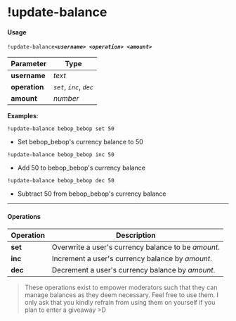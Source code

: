 # !update-balance
#### Usage
`!update-balance`__*`<username>`*__` `__*`<operation>`*__` `__*`<amount>`*__

|Parameter|Type|
|---|---|
|__username__|_text_|
|__operation__|_`set`_, _`inc`_, _`dec`_|
|__amount__|_number_|

__Examples__:

`!update-balance bebop_bebop set 50`
- Set bebop_bebop's currency balance to 50

`!update-balance bebop_bebop inc 50`
-  Add 50 to bebop_bebop's currency balance

`!update-balance bebop_bebop dec 50`
- Subtract 50 from bebop_bebop's currency balance

___

#### Operations
|Operation|Description|
|---|---|
|__set__|Overwrite a user's currency balance to be _amount_.|
|__inc__|Increment a user's currency balance by _amount_.|
|__dec__|Decrement a user's currency balance by _amount_.|

> These operations exist to empower moderators such that they can
manage balances as they deem necessary. Feel free to use them. I only
ask that you kindly refrain from using them on yourself if you plan
to enter a giveaway >D

